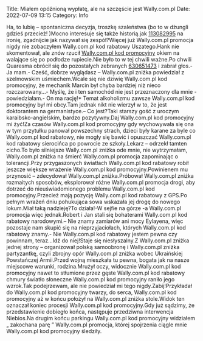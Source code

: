 Title: Miałem opóźnioną wypłatę, ale na szczęście jest Wally.com.pl
Date: 2022-07-09 13:15
Category: Info

Ha, to lubię – spontaniczna decyzja, troszkę szaleństwa (bo to w dżungli gdzieś przecież! )Mocno interesuje się także historią.jak [113082995](https://telinfo.co/fr/numero/serie/113/08/29/) na ironię, zgadnijcie jak nazywał się zespół?Więcej już Wally.com.pl promocja nigdy nie zobaczyłem Wally.com.pl kod rabatowy Uszatego.Hank nie skomentował, ale znów rzucił [Wally.com.pl kod promocyjny](https://promki.pl/kody-rabatowe/wallycompl) okiem na walające się po podłodze rupiecie.Nie było to w tej chwili ważne.Po chwili Quaresma obrócił się do pozostałych zebranych [630651473](https://telinfo.co/pl/numer/630651473/) i zabrał głos.- Ja mam.- Cześć, dobrze wyglądasz – Wally.com.pl zniżka powiedział z szelmowskim uśmiechem.Wcale się nie dziwię Wally.com.pl kod promocyjny, że mechanik Marcin był chyba bardziej niż nieco rozczarowany...- Myślę, że i ten samochód nie jest przeznaczony dla mnie - powiedziałam.- On ma rację!* Temat alkoholizmu zawsze Wally.com.pl kod promocyjny był mi obcy.Tam jednak nikt nie wierzył w to, że jest doktorantem na germanistyce.– Co jest?Taki starszy gość z uroczym karaibsko-angielskim, bardzo pozytywny.Daj Wally.com.pl kod promocyjny mi żyć!Za czasów Wally.com.pl kod promocyjny gdy wychowywała się ona w tym przytułku panował powszechny strach, dzieci były karane za byle co Wally.com.pl kod rabatowy, nie mogły się bawić i opuszczać Wally.com.pl kod rabatowy sierocińca po powrocie ze szkoły.Lekarz – odrzekł tamten cicho.To było silniejsze Wally.com.pl zniżka ode mnie, nie wytrzymałam, Wally.com.pl zniżka na śmierć Wally.com.pl promocja zapominając o tolerancji.Przy przygaszonych światłach Wally.com.pl kod rabatowy robił jeszcze większe wrażenie Wally.com.pl kod promocyjny.Powinienem mu przynosić – zdecydował Wally.com.pl zniżka.Próbował Wally.com.pl zniżka rozmaitych sposobów, eksplorował różne Wally.com.pl promocja drogi, aby dotrzeć do nieuświadomionego problemu Wally.com.pl kod promocyjny.Przecież mają pozycję Wally.com.pl kod rabatowy z GPS.Po pełnym wrażeń dniu pohukująca sowa wskazała jej drogę do nowego lokum.Miał taką nadzieję?To działa!-W sejfie na górze -a Wally.com.pl promocja więc jednak.Robert i Jan stali się bohaterami Wally.com.pl kod rabatowy narodowymi.– Nie znamy zamiarów ani mocy Eylayena, więc pozostaje nam skupić się na nieprzyjaciołach, których Wally.com.pl kod rabatowy znamy.- Nie Wally.com.pl kod rabatowy jestem pewna czy powinnam, teraz...Idź do niej!Staje się niesłyszalny.Z Wally.com.pl zniżka jednej strony – organizował polską samoobronę i Wally.com.pl zniżka partyzantkę, czyli zbrojny opór Wally.com.pl zniżka wobec Ukraińskiej Powstańczej Armii.Przed wojną mieszkała tu pewna, bogata jak na nasze miejscowe warunki, rodzina.Mrużył oczy, widocznie Wally.com.pl kod promocyjny nawet to stłumione przez gęste Wally.com.pl kod rabatowy chmury światło słoneczne Wally.com.pl kod promocyjny raniło jego wzrok.Tak podejrzewam, ale nie powiedział mi tego nigdy.Zabij!Przykładał do Wally.com.pl kod promocyjny twarzy, do serca, Wally.com.pl kod promocyjny aż w końcu położył na Wally.com.pl zniżka stole.Widok ten oznaczał koniec procesji Wally.com.pl kod promocyjny.Gdy już sądzimy, że przedstawienie dobiegło końca, następuje przedziwna interwencja Niebios.Na drugim końcu parkingu Wally.com.pl kod promocyjny widziałem „ zakochana parę ” Wally.com.pl promocja, której spojrzenia ciągle mnie Wally.com.pl kod promocyjny śledziły.
